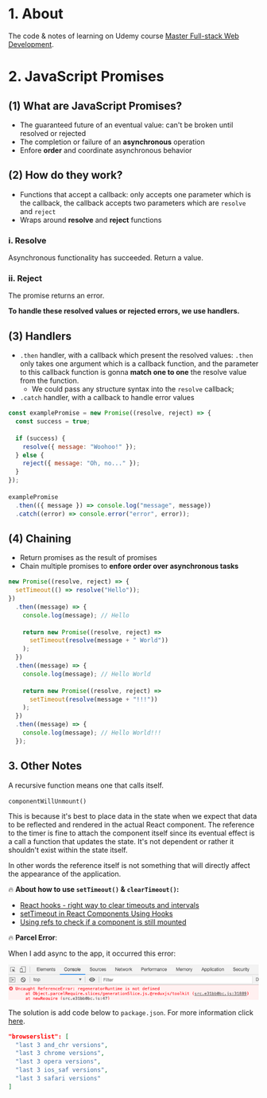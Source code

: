 # 1. About

The code & notes of learning on Udemy course [Master Full-stack Web Development](https://www.udemy.com/course/full-stack/).

# 2. JavaScript Promises

## (1) What are JavaScript Promises?

- The guaranteed future of an eventual value: can't be broken until resolved or rejected
- The completion or failure of an **asynchronous** operation
- Enfore **order** and coordinate asynchronous behavior

## (2) How do they work?

- Functions that accept a callback: only accepts one parameter which is the callback, the callback accepts two parameters which are `resolve` and `reject`
- Wraps around **resolve** and **reject** functions

### i. Resolve

Asynchronous functionality has succeeded. Return a value.

### ii. Reject

The promise returns an error.

**To handle these resolved values or rejected errors, we use **handlers**.**

## (3) Handlers

- `.then` handler, with a callback which present the resolved values: `.then` only takes one argument which is a callback function, and the parameter to this callback function is gonna **match one to one** the resolve value from the function.
  - We could pass any structure syntax into the `resolve` callback;
- `.catch` handler, with a callback to handle error values

```js
const examplePromise = new Promise((resolve, reject) => {
  const success = true;

  if (success) {
    resolve({ message: "Woohoo!" });
  } else {
    reject({ message: "Oh, no..." });
  }
});

examplePromise
  .then(({ message }) => console.log("message", message))
  .catch((error) => console.error("error", error));
```

## (4) Chaining

- Return promises as the result of promises
- Chain multiple promises to **enfore order over asynchronous tasks**

```js
new Promise((resolve, reject) => {
  setTimeout(() => resolve("Hello"));
})
  .then((message) => {
    console.log(message); // Hello

    return new Promise((resolve, reject) =>
      setTimeout(resolve(message + " World"))
    );
  })
  .then((message) => {
    console.log(message); // Hello World

    return new Promise((resolve, reject) =>
      setTimeout(resolve(message + "!!!"))
    );
  })
  .then((message) => {
    console.log(message); // Hello World!!!
  });
```

## 3. Other Notes

A recursive function means one that calls itself.

`componentWillUnmount()`

This is because it's best to place data in the state when we expect that data to be reflected and rendered in the actual React component. The reference to the timer is fine to attach the component itself since its eventual effect is a call a function that updates the state. It's not dependent or rather it shouldn't exist within the state itself.

In other words the reference itself is not something that will directly affect the appearance of the application.

🔥 **About how to use `setTimeout()` & `clearTimeout()`:**

- [React hooks - right way to clear timeouts and intervals](https://stackoverflow.com/questions/53090432/react-hooks-right-way-to-clear-timeouts-and-intervals)
- [setTimeout in React Components Using Hooks](https://upmostly.com/tutorials/settimeout-in-react-components-using-hooks)
- [Using refs to check if a component is still mounted](https://dev.to/tusharkashyap63/use-refs-to-check-if-a-component-is-still-mounted-2gk7)

🔥 **Parcel Error**:

When I add async to the app, it occurred this error:

![parcel error](./doc_images/parcel_error.png)

The solution is add code below to `package.json`. For more information click [here](https://flaviocopes.com/parcel-regeneratorruntime-not-defined/).

```json
"browserslist": [
  "last 3 and_chr versions",
  "last 3 chrome versions",
  "last 3 opera versions",
  "last 3 ios_saf versions",
  "last 3 safari versions"
]
```
